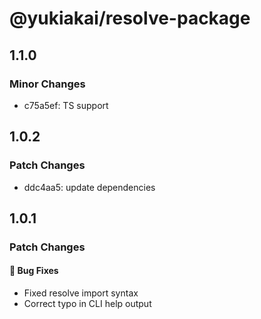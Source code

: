 # @yukiakai/resolve-package

## 1.1.0

### Minor Changes

- c75a5ef: TS support

## 1.0.2

### Patch Changes

- ddc4aa5: update dependencies

## 1.0.1

### Patch Changes

#### 🐛 Bug Fixes

- Fixed resolve import syntax
- Correct typo in CLI help output
